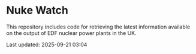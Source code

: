 # Nuke Watch

This repository includes code for retrieving the latest information available on the output of EDF nuclear power plants in the UK.

Last updated: 2025-09-21 03:04